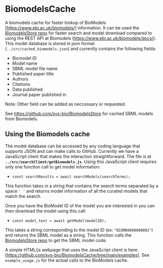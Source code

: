 # BiomodelsCache
A biomodels cache for faster lookup of BioModels [https://www.ebi.ac.uk/biomodels/] information. It can be used the [BiomodelsStore repo](https://github.com/sys-bio/BiomodelsStore) for faster search and model download compared to using the REST API at Biomodels (https://www.ebi.ac.uk/biomodels/docs/). This model database is stored in json format (`../src/cached_biomodels.json`) and currently contains the following fields:
- Biomodel ID
- Model name
- SBML model file name
- Published paper title
- Authors
- Citations
- Data published
- Journal paper published in.

Note: Other field can be added as neccessary or requested. 

See https://github.com/sys-bio/BiomodelsStore for cached SBML models from Biomodels.

## Using the Biomodels cache
The model database can be accessed by any coding language that supports JSON and can make calls to GitHub. Currently we have a JavaScript client that makes the interaction straightforward. The file is at **`../src/searchClient/getBiomodels.js`**. Using this JavaScript client requires only one function call to get model information:

- `const searchResults = await searchModels(searchTerms);`

This function takes in a string that contains the search terms separated by a space `' '` and returns model information of all the curated models that match the search.

Once you have the BioModel ID of the model you are interested in you can then download the model using this call:
- `const model_text = await getModel(modelID);`

This takes a string corresponding to the model ID (ex: `"BIOMD0000000002"`) and returns the SBML model as a string. This function calls the [BiomodelsStore repo](https://github.com/sys-bio/BiomodelsStore) to get the SBML model code.

A simple HTML/js webpage that uses the JavaScript client is here: [https://github.com/sys-bio/BiomodelsCache/tree/main/examples]. See `example_usage.js` for the actual calls to the BioModels cache. 

